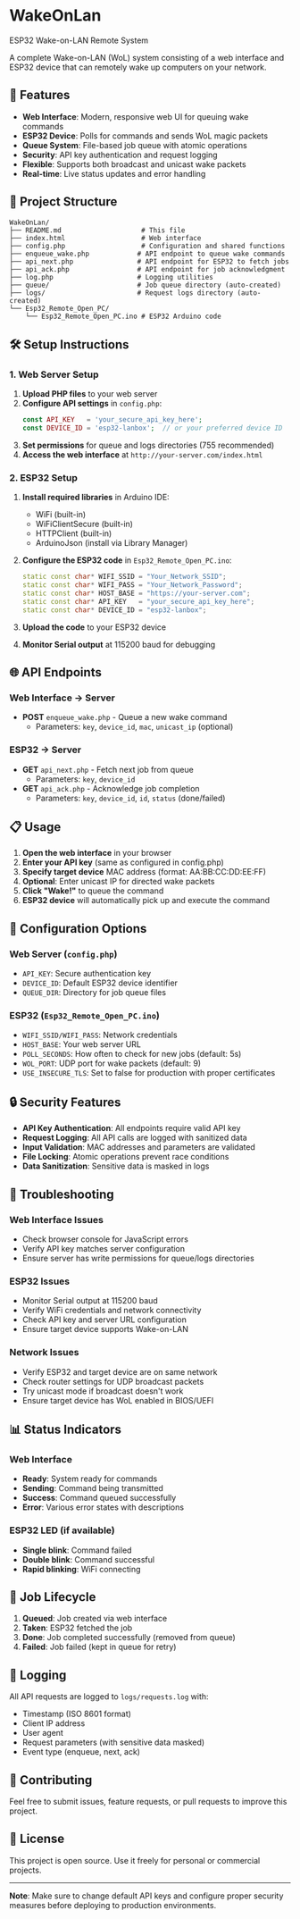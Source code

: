 # WakeOnLan
ESP32 Wake-on-LAN Remote System

A complete Wake-on-LAN (WoL) system consisting of a web interface and ESP32 device that can remotely wake up computers on your network.

## 🚀 Features

- **Web Interface**: Modern, responsive web UI for queuing wake commands
- **ESP32 Device**: Polls for commands and sends WoL magic packets
- **Queue System**: File-based job queue with atomic operations
- **Security**: API key authentication and request logging
- **Flexible**: Supports both broadcast and unicast wake packets
- **Real-time**: Live status updates and error handling

## 📁 Project Structure

```
WakeOnLan/
├── README.md                    # This file
├── index.html                   # Web interface
├── config.php                   # Configuration and shared functions
├── enqueue_wake.php            # API endpoint to queue wake commands
├── api_next.php                # API endpoint for ESP32 to fetch jobs
├── api_ack.php                 # API endpoint for job acknowledgment
├── log.php                     # Logging utilities
├── queue/                      # Job queue directory (auto-created)
├── logs/                       # Request logs directory (auto-created)
└── Esp32_Remote_Open_PC/
    └── Esp32_Remote_Open_PC.ino # ESP32 Arduino code
```

## 🛠️ Setup Instructions

### 1. Web Server Setup

1. **Upload PHP files** to your web server
2. **Configure API settings** in `config.php`:
   ```php
   const API_KEY   = 'your_secure_api_key_here';
   const DEVICE_ID = 'esp32-lanbox';  // or your preferred device ID
   ```
3. **Set permissions** for queue and logs directories (755 recommended)
4. **Access the web interface** at `http://your-server.com/index.html`

### 2. ESP32 Setup

1. **Install required libraries** in Arduino IDE:
   - WiFi (built-in)
   - WiFiClientSecure (built-in)
   - HTTPClient (built-in)
   - ArduinoJson (install via Library Manager)

2. **Configure the ESP32 code** in `Esp32_Remote_Open_PC.ino`:
   ```cpp
   static const char* WIFI_SSID = "Your_Network_SSID";
   static const char* WIFI_PASS = "Your_Network_Password";
   static const char* HOST_BASE = "https://your-server.com";
   static const char* API_KEY   = "your_secure_api_key_here";
   static const char* DEVICE_ID = "esp32-lanbox";
   ```

3. **Upload the code** to your ESP32 device
4. **Monitor Serial output** at 115200 baud for debugging

## 🌐 API Endpoints

### Web Interface → Server
- **POST** `enqueue_wake.php` - Queue a new wake command
  - Parameters: `key`, `device_id`, `mac`, `unicast_ip` (optional)

### ESP32 → Server
- **GET** `api_next.php` - Fetch next job from queue
  - Parameters: `key`, `device_id`
- **GET** `api_ack.php` - Acknowledge job completion
  - Parameters: `key`, `device_id`, `id`, `status` (done/failed)

## 📋 Usage

1. **Open the web interface** in your browser
2. **Enter your API key** (same as configured in config.php)
3. **Specify target device** MAC address (format: AA:BB:CC:DD:EE:FF)
4. **Optional**: Enter unicast IP for directed wake packets
5. **Click "Wake!"** to queue the command
6. **ESP32 device** will automatically pick up and execute the command

## 🔧 Configuration Options

### Web Server (`config.php`)
- `API_KEY`: Secure authentication key
- `DEVICE_ID`: Default ESP32 device identifier
- `QUEUE_DIR`: Directory for job queue files

### ESP32 (`Esp32_Remote_Open_PC.ino`)
- `WIFI_SSID/WIFI_PASS`: Network credentials
- `HOST_BASE`: Your web server URL
- `POLL_SECONDS`: How often to check for new jobs (default: 5s)
- `WOL_PORT`: UDP port for wake packets (default: 9)
- `USE_INSECURE_TLS`: Set to false for production with proper certificates

## 🔒 Security Features

- **API Key Authentication**: All endpoints require valid API key
- **Request Logging**: All API calls are logged with sanitized data
- **Input Validation**: MAC addresses and parameters are validated
- **File Locking**: Atomic operations prevent race conditions
- **Data Sanitization**: Sensitive data is masked in logs

## 🐛 Troubleshooting

### Web Interface Issues
- Check browser console for JavaScript errors
- Verify API key matches server configuration
- Ensure server has write permissions for queue/logs directories

### ESP32 Issues
- Monitor Serial output at 115200 baud
- Verify WiFi credentials and network connectivity
- Check API key and server URL configuration
- Ensure target device supports Wake-on-LAN

### Network Issues
- Verify ESP32 and target device are on same network
- Check router settings for UDP broadcast packets
- Try unicast mode if broadcast doesn't work
- Ensure target device has WoL enabled in BIOS/UEFI

## 📊 Status Indicators

### Web Interface
- **Ready**: System ready for commands
- **Sending**: Command being transmitted
- **Success**: Command queued successfully
- **Error**: Various error states with descriptions

### ESP32 LED (if available)
- **Single blink**: Command failed
- **Double blink**: Command successful
- **Rapid blinking**: WiFi connecting

## 🔄 Job Lifecycle

1. **Queued**: Job created via web interface
2. **Taken**: ESP32 fetched the job
3. **Done**: Job completed successfully (removed from queue)
4. **Failed**: Job failed (kept in queue for retry)

## 📝 Logging

All API requests are logged to `logs/requests.log` with:
- Timestamp (ISO 8601 format)
- Client IP address
- User agent
- Request parameters (with sensitive data masked)
- Event type (enqueue, next, ack)

## 🤝 Contributing

Feel free to submit issues, feature requests, or pull requests to improve this project.

## 📄 License

This project is open source. Use it freely for personal or commercial projects.

---

**Note**: Make sure to change default API keys and configure proper security measures before deploying to production environments.
